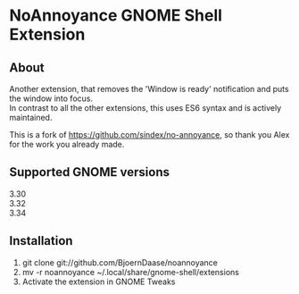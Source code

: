 # NoAnnoyance GNOME Shell Extension

## About
Another extension, that removes the 'Window is ready' notification and puts the window into focus.  
In contrast to all the other extensions, this uses ES6 syntax and is actively maintained.

This is a fork of https://github.com/sindex/no-annoyance, so thank you Alex for the work you already made.

## Supported GNOME versions
3.30  
3.32  
3.34  

## Installation
1. git clone git://github.com/BjoernDaase/noannoyance
2. mv -r noannoyance ~/.local/share/gnome-shell/extensions
3. Activate the extension in GNOME Tweaks

